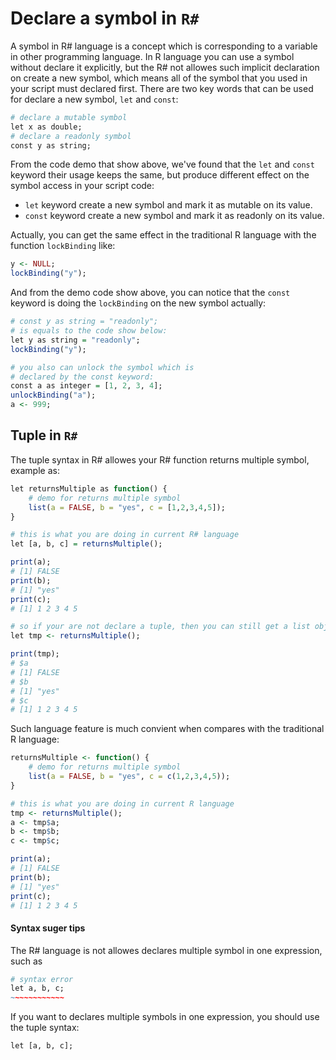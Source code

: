 # Declare a symbol in ``R#``

A symbol in R# language is a concept which is corresponding to a variable in other programming language. In R language you can use a symbol without declare it explicitly, but the R# not allowes such implicit declaration on create a new symbol, which means all of the symbol that you used in your script must declared first. There are two key words that can be used for declare a new symbol, ``let`` and ``const``:

```R
# declare a mutable symbol
let x as double;
# declare a readonly symbol
const y as string;
```

From the code demo that show above, we've found that the ``let`` and ``const`` keyword their usage keeps the same, but produce different effect on the symbol access in your script code:

+ ``let`` keyword create a new symbol and mark it as mutable on its value.
+ ``const`` keyword create a new symbol and mark it as readonly on its value.

Actually, you can get the same effect in the traditional R language with the function ``lockBinding`` like:

```R
y <- NULL;
lockBinding("y");
```

And from the demo code show above, you can notice that the ``const`` keyword is doing the ``lockBinding`` on the new symbol actually:

```R
# const y as string = "readonly";
# is equals to the code show below:
let y as string = "readonly";
lockBinding("y");

# you also can unlock the symbol which is 
# declared by the const keyword:
const a as integer = [1, 2, 3, 4];
unlockBinding("a");
a <- 999;
```

## Tuple in ``R#``

The tuple syntax in R# allowes your R# function returns multiple symbol, example as:

```R
let returnsMultiple as function() {
    # demo for returns multiple symbol
    list(a = FALSE, b = "yes", c = [1,2,3,4,5]);
}

# this is what you are doing in current R# language
let [a, b, c] = returnsMultiple();

print(a);
# [1] FALSE
print(b);
# [1] "yes"
print(c);
# [1] 1 2 3 4 5

# so if your are not declare a tuple, then you can still get a list object in R#
let tmp <- returnsMultiple();

print(tmp);
# $a
# [1] FALSE
# $b
# [1] "yes"
# $c
# [1] 1 2 3 4 5
```

Such language feature is much convient when compares with the traditional R language:

```R
returnsMultiple <- function() {
    # demo for returns multiple symbol
    list(a = FALSE, b = "yes", c = c(1,2,3,4,5));
}

# this is what you are doing in current R language
tmp <- returnsMultiple();
a <- tmp$a;
b <- tmp$b;
c <- tmp$c;

print(a);
# [1] FALSE
print(b);
# [1] "yes"
print(c);
# [1] 1 2 3 4 5
```

#### Syntax suger tips

The R# language is not allowes declares multiple symbol in one expression, such as

```R
# syntax error
let a, b, c;
~~~~~~~~~~~~
```

If you want to declares multiple symbols in one expression, you should use the tuple syntax:

```R
let [a, b, c];
```
